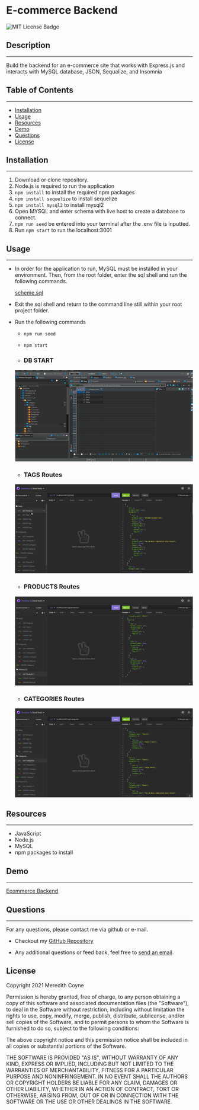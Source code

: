 # E-commerce Backend
![MIT License Badge](https://img.shields.io/badge/License-MIT-yellow.svg)
## Description
---------
Build the backend for an e-commerce site that works with Express.js and interacts with MySQL database, JSON, Sequalize, and Insomnia

## Table of Contents
-----
 * [Installation](https://github.com/meredithcoyne/ecommerce_backend#Installation)
 * [Usage](https://github.com/meredithcoyne/ecommerce_backend#Usage)
 * [Resources](https://github.com/meredithcoyne/ecommerce_backend#Resources)
 * [Demo](https://github.com/meredithcoyne/ecommerce_backend#Demo)
 * [Questions](https://github.com/meredithcoyne/ecommerce_backend#Questions)
 * [License](https://github.com/meredithcoyne/ecommerce_backend#License)
  
## Installation
------
1. Download or clone repository.
2. Node.js is required to run the application
3. `npm install` to install the required npm packages
4. `npm install sequelize` to install sequelize
5. `npm install mysql2` to install mysql2
6. Open MYSQL and enter schema with live host to create a database to connect.
7. `npm run seed` be entered into your terminal after the .env file is inputted.
8. Run `npm start` to run the localhost:3001


## Usage
------
* In order for the application to run, MySQL must be installed in your environment. Then, from the root folder, enter the sql shell and run the following commands.

    [scheme.sql](/db/schema.sql)

* Exit the sql shell and return to the command line still within your root project folder.

* Run the following commands
  
    *  `npm run seed`

    * `npm start`

  *  ### DB START
    ![DB START](assets/db.gif)

  
  
  
  *  ### TAGS Routes
    ![POST PUT DELETE TAGS](assets/TAG.png)

    
     *  ### PRODUCTS Routes
    ![POST PUT DELETE PRODUCTS](assets/Products.png)

   *  ### CATEGORIES Routes
    ![POST PUT DELETE CATEGORIES](assets/Category.png)
  
## Resources
------
* JavaScript
* Node.js
* MySQL
* npm packages to install

## Demo
------
[Ecommerce Backend](https://youtu.be/JTb3So3zhE4)


## Questions
  ------
  For any questions, please contact me via github or e-mail. 

  * Checkout my [GitHub Repository](https://github.com/meredithcoyne/ecommerce_backend)
  
  * Any additional questions or feed back, feel free to [send an email](mailto:meredithleigh.coyne@gmail.com). 

  ## License
  Copyright 2021 Meredith Coyne

Permission is hereby granted, free of charge, to any person obtaining a copy of this software and associated documentation files (the "Software"), to deal in the Software without restriction, including without limitation the rights to use, copy, modify, merge, publish, distribute, sublicense, and/or sell copies of the Software, and to permit persons to whom the Software is furnished to do so, subject to the following conditions:

The above copyright notice and this permission notice shall be included in all copies or substantial portions of the Software.

THE SOFTWARE IS PROVIDED "AS IS", WITHOUT WARRANTY OF ANY KIND, EXPRESS OR IMPLIED, INCLUDING BUT NOT LIMITED TO THE WARRANTIES OF MERCHANTABILITY, FITNESS FOR A PARTICULAR PURPOSE AND NONINFRINGEMENT. IN NO EVENT SHALL THE AUTHORS OR COPYRIGHT HOLDERS BE LIABLE FOR ANY CLAIM, DAMAGES OR OTHER LIABILITY, WHETHER IN AN ACTION OF CONTRACT, TORT OR OTHERWISE, ARISING FROM, OUT OF OR IN CONNECTION WITH THE SOFTWARE OR THE USE OR OTHER DEALINGS IN THE SOFTWARE.


